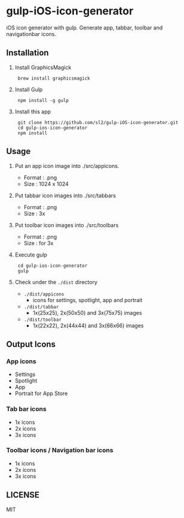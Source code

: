 gulp-iOS-icon-generator
=======================

iOS icon generator with gulp. Generate app, tabbar, toolbar and navigationbar icons.

## Installation

1. Install GraphicsMagick

        brew install graphicsmagick

2. Install Gulp

        npm install -g gulp

3. Install this app

        git clone https://github.com/sl2/gulp-iOS-icon-generator.git
        cd gulp-ios-icon-generator
        npm install

## Usage

1. Put an app icon image into ./src/appicons.
    
    - Format : .png
    - Size : 1024 x 1024

2. Put tabbar icon images into ./src/tabbars

    - Format : .png
    - Size : 3x

2. Put toolbar icon images into ./src/toolbars
    
    - Format : .png
    - Size : for 3x

3. Execute gulp
    
        cd gulp-ios-icon-generator
        gulp

4. Check under the `./dist` directory

    - `./dist/appicons`
        - icons for settings, spotlight, app and portrait
    - `./dist/tabbar`
        - 1x(25x25), 2x(50x50) and 3x(75x75) images
    - `./dist/toolbar`
        - 1x(22x22), 2x(44x44) and 3x(66x66) images

## Output Icons

### App icons

- Settings
- Spotlight
- App
- Portrait for App Store

### Tab bar icons

- 1x icons
- 2x icons
- 3x icons

### Toolbar icons / Navigation bar icons

- 1x icons
- 2x icons
- 3x icons

## LICENSE

MIT




